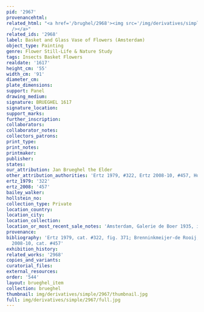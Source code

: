 ```yaml
---
pid: '2967'
provenancehtml:
related_html: "<a href='/brughel/2968'><img src='/img/derivatives/simple/2968/thumbnail.jpg'
  /></a>"
related_ids: '2968'
label: Basket and Glass Vase of Flowers (Amsterdam)
object_type: Painting
genre: Flower Still-Life & Nature Study
tags: Insects Basket Flowers
realdate: '1617'
height_cm: '55'
width_cm: '91'
diameter_cm:
plate_dimensions:
support: Panel
drawing_medium:
signature: BRUEGHEL 1617
signature_location:
support_marks:
further_inscription:
collaborators:
collaborator_notes:
collectors_patrons:
print_type:
print_notes:
printmaker:
publisher:
states:
our_attribution: Jan Brueghel the Elder
other_attribution_authorities: 'Ertz 1979, #322, Ertz 2008-10, #457, Honig database'
ertz_1979: '322'
ertz_2008: '457'
bailey_walker:
hollstein_no:
collection_type: Private
location_country:
location_city:
location_collection:
location_or_most_recent_sale_notes: 'Amsterdam, Galerie de Boer 1935, inv. #38'
provenance:
bibliography: 'Ertz 1979, cat. #322, fig. 371; Brenninkmeijer-de Rooij, p. 83; Ertz
  2008-10, cat. #457'
exhibition_history:
related_works: '2968'
copies_and_variants:
curatorial_files:
external_resources:
order: '544'
layout: brueghel_item
collection: brueghel
thumbnail: img/derivatives/simple/2967/thumbnail.jpg
full: img/derivatives/simple/2967/full.jpg
---
```


